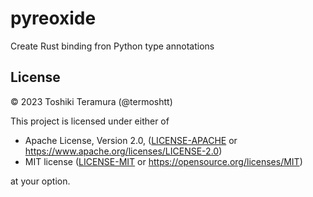 pyreoxide
==========
Create Rust binding fron Python type annotations

License
--------

© 2023 Toshiki Teramura (@termoshtt)

This project is licensed under either of

- Apache License, Version 2.0, ([LICENSE-APACHE](LICENSE-APACHE) or https://www.apache.org/licenses/LICENSE-2.0)
- MIT license ([LICENSE-MIT](LICENSE-MIT) or https://opensource.org/licenses/MIT)

at your option.
